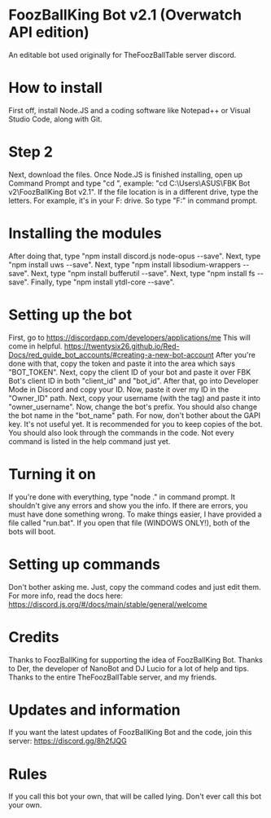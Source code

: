 # FoozBallKing Bot v2.1 (Overwatch API edition)
An editable bot used originally for TheFoozBallTable server discord.


# How to install
First off, install Node.JS and a coding software like Notepad++ or Visual Studio Code, along with Git.

# Step 2
Next, download the files. Once Node.JS is finished installing, open up Command Prompt and type "cd <file location>", example: "cd C:\Users\ASUS\FBK Bot v2\FoozBallKing Bot v2.1". If the file location is in a different drive, type the letters. For example, it's in your F: drive. So type "F:" in command prompt.

# Installing the modules
After doing that, type "npm install discord.js node-opus --save". Next, type "npm install uws --save". Next, type "npm install libsodium-wrappers --save". Next, type "npm install bufferutil --save". Next, type "npm install fs --save". Finally, type "npm install ytdl-core --save".

# Setting up the bot
First, go to https://discordapp.com/developers/applications/me 
This will come in helpful. https://twentysix26.github.io/Red-Docs/red_guide_bot_accounts/#creating-a-new-bot-account
After you're done with that, copy the token and paste it into the area which says "BOT_TOKEN". Next, copy the client ID of your bot and paste it over FBK Bot's client ID in both "client_id" and "bot_id". After that, go into Developer Mode in Discord and copy your ID. Now, paste it over my ID in the "Owner_ID" path. Next, copy your username (with the tag) and paste it into "owner_username". Now, change the bot's prefix. You should also change the bot name in the "bot_name" path.
For now, don't bother about the GAPI key. It's not useful yet. It is recommended for you to keep copies of the bot. You should also look through the commands in the code. Not every command is listed in the help command just yet.

# Turning it on
If you're done with everything, type "node ." in command prompt. It shouldn't give any errors and show you the info. If there are errors, you must have done something wrong.
To make things easier, I have provided a file called "run.bat". If you open that file (WINDOWS ONLY!), both of the bots will boot.

# Setting up commands
Don't bother asking me. Just, copy the command codes and just edit them. For more info, read the docs here: https://discord.js.org/#/docs/main/stable/general/welcome

# Credits
Thanks to FoozBallKing for supporting the idea of FoozBallKing Bot. Thanks to Der, the developer of NanoBot and DJ Lucio for a lot of help and tips. Thanks to the entire TheFoozBallTable server, and my friends.

# Updates and information
If you want the latest updates of FoozBallKing Bot and the code, join this server: https://discord.gg/8h2fJQG

# Rules
If you call this bot your own, that will be called lying. Don't ever call this bot your own.

